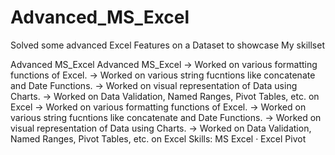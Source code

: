 # Advanced_MS_Excel
Solved some advanced Excel Features on a Dataset to showcase My skillset

Advanced MS_Excel
Advanced MS_Excel
-> Worked on various formatting functions of Excel.
-> Worked on various string fucntions like concatenate and Date Functions.
-> Worked on visual representation of Data using Charts.
-> Worked on Data Validation, Named Ranges, Pivot Tables, etc. on Excel
-> Worked on various formatting functions of Excel. -> Worked on various string fucntions like concatenate and Date Functions. -> Worked on visual representation of Data using Charts. -> Worked on Data Validation, Named Ranges, Pivot Tables, etc. on Excel
Skills: MS Excel · Excel Pivot
